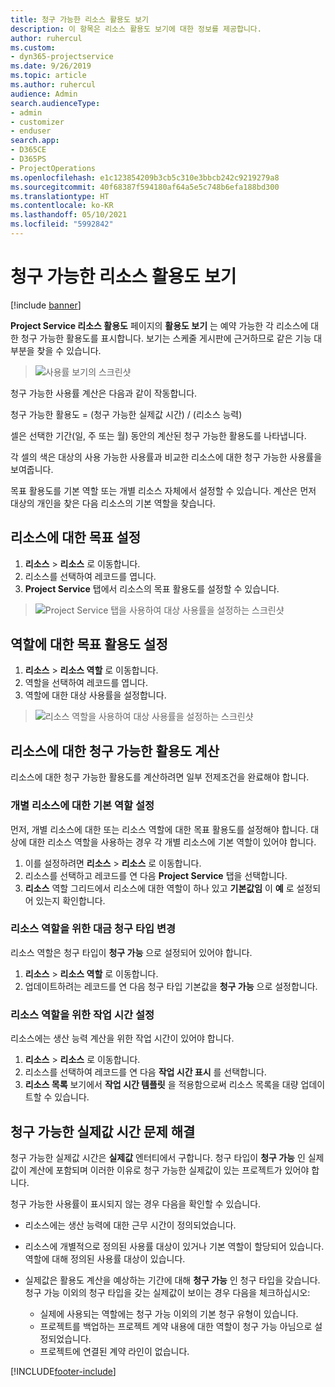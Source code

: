 ```yaml
---
title: 청구 가능한 리소스 활용도 보기
description: 이 항목은 리소스 활용도 보기에 대한 정보를 제공합니다.
author: ruhercul
ms.custom:
- dyn365-projectservice
ms.date: 9/26/2019
ms.topic: article
ms.author: ruhercul
audience: Admin
search.audienceType:
- admin
- customizer
- enduser
search.app:
- D365CE
- D365PS
- ProjectOperations
ms.openlocfilehash: e1c123854209b3cb5c310e3bbcb242c9219279a8
ms.sourcegitcommit: 40f68387f594180af64a5e5c748b6efa188bd300
ms.translationtype: HT
ms.contentlocale: ko-KR
ms.lasthandoff: 05/10/2021
ms.locfileid: "5992842"
---
```

# <a name="view-chargeable-utilization-for-resources"></a>청구 가능한 리소스 활용도 보기

[!include [banner](../includes/psa-now-project-operations.md)]
 
**Project Service 리소스 활용도** 페이지의 **활용도 보기** 는 예약 가능한 각 리소스에 대한 청구 가능한 활용도를 표시합니다. 보기는 스케줄 게시판에 근거하므로 같은 기능 대부분을 찾을 수 있습니다.

> ![사용률 보기의 스크린샷](media/FAQ-utilization-1.png)
 

청구 가능한 사용률 계산은 다음과 같이 작동합니다.

   청구 가능한 활용도 = (청구 가능한 실제값 시간) / (리소스 능력)

셀은 선택한 기간(일, 주 또는 월) 동안의 계산된 청구 가능한 활용도를 나타냅니다.

각 셀의 색은 대상의 사용 가능한 사용률과 비교한 리소스에 대한 청구 가능한 사용률을 보여줍니다. 

목표 활용도를 기본 역할 또는 개별 리소스 자체에서 설정할 수 있습니다. 계산은 먼저 대상의 개인을 찾은 다음 리소스의 기본 역할을 찾습니다.

## <a name="set-target-on-a-resource"></a>리소스에 대한 목표 설정

1. **리소스** \> **리소스** 로 이동합니다. 
2. 리소스를 선택하여 레코드를 엽니다. 
3. **Project Service** 탭에서 리소스의 목표 활용도를 설정할 수 있습니다.

> ![Project Service 탭을 사용하여 대상 사용률을 설정하는 스크린샷](media/FAQ-utilization-2.png)
 
## <a name="set-target-utilization-on-a-role"></a>역할에 대한 목표 활용도 설정

1. **리소스** \> **리소스 역할** 로 이동합니다. 
2. 역할을 선택하여 레코드를 엽니다. 
3. 역할에 대한 대상 사용률을 설정합니다.

> ![리소스 역할을 사용하여 대상 사용률을 설정하는 스크린샷](media/FAQ-utilization-3.png)
 
## <a name="calculate-chargeable-utilization-for-a-resource"></a>리소스에 대한 청구 가능한 활용도 계산

리소스에 대한 청구 가능한 활용도를 계산하려면 일부 전제조건을 완료해야 합니다. 

### <a name="set-default-role-for-individual-resource"></a>개별 리소스에 대한 기본 역할 설정

먼저, 개별 리소스에 대한 또는 리소스 역할에 대한 목표 활용도를 설정해야 합니다. 대상에 대한 리소스 역할을 사용하는 경우 각 개별 리소스에 기본 역할이 있어야 합니다. 

1. 이를 설정하려면 **리소스** \> **리소스** 로 이동합니다. 
2. 리소스를 선택하고 레코드를 연 다음 **Project Service** 탭을 선택합니다. 
3. **리소스** 역할 그리드에서 리소스에 대한 역할이 하나 있고 **기본값임** 이 **예** 로 설정되어 있는지 확인합니다.
 
### <a name="change-billing-type-for-resource-role"></a>리소스 역할을 위한 대금 청구 타입 변경

리소스 역할은 청구 타입이 **청구 가능** 으로 설정되어 있어야 합니다. 

1. **리소스** \> **리소스 역할** 로 이동합니다. 
2. 업데이트하려는 레코드를 연 다음 청구 타입 기본값을 **청구 가능** 으로 설정합니다.

### <a name="set-working-hours-for-resource-role"></a>리소스 역할을 위한 작업 시간 설정
 
리소스에는 생산 능력 계산을 위한 작업 시간이 있어야 합니다. 

1. **리소스** \> **리소스** 로 이동합니다. 
2. 리소스를 선택하여 레코드를 연 다음 **작업 시간 표시** 를 선택합니다. 
3. **리소스 목록** 보기에서 **작업 시간 템플릿** 을 적용함으로써 리소스 목록을 대량 업데이트할 수 있습니다.

## <a name="troubleshooting-chargeable-actual-hours"></a>청구 가능한 실제값 시간 문제 해결

청구 가능한 실제값 시간은 **실제값** 엔터티에서 구합니다. 청구 타입이 **청구 가능** 인 실제값이 계산에 포함되며 이러한 이유로 청구 가능한 실제값이 있는 프로젝트가 있어야 합니다.

청구 가능한 사용률이 표시되지 않는 경우 다음을 확인할 수 있습니다.

- 리소스에는 생산 능력에 대한 근무 시간이 정의되었습니다.
- 리소스에 개별적으로 정의된 사용률 대상이 있거나 기본 역할이 할당되어 있습니다. 역할에 대해 정의된 사용률 대상이 있습니다.
- 실제값은 활용도 계산을 예상하는 기간에 대해 **청구 가능** 인 청구 타입을 갖습니다. 청구 가능 이외의 청구 타입을 갖는 실제값이 보이는 경우 다음을 체크하십시오:

  - 실제에 사용되는 역할에는 청구 가능 이외의 기본 청구 유형이 있습니다.
  - 프로젝트를 백업하는 프로젝트 계약 내용에 대한 역할이 청구 가능 아님으로 설정되었습니다.
  - 프로젝트에 연결된 계약 라인이 없습니다.



[!INCLUDE[footer-include](../includes/footer-banner.md)]